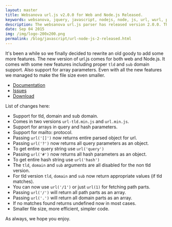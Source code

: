 ```yaml
---
layout: master
title: Websanova url.js v2.0.0 for Web and Node.js Released.
keywords: websanova, jquery, javascript, nodejs, node, js, url, wurl, parser, released
description: The websanova url.js parser has released version 2.0.0. The new version now features the much anticipated tld and sub domain support.
date: Sep 04 2015
img: /img/logo-200x200.png
permalink: /blog/javascript/url-node-js-2-released.html
---
```


It's been a while so we finally decided to rewrite an old goody to add some more features. The new version of url.js comes for both web and Node.js. It comes with some new features including proper `tld` and `sub` domain support. Also support for array parameters. Even with all the new features we managed to make the file size even smaller.

* [Documentation](https://github.com/websanova/js-url#url)
* [Issues](https://github.com/websanova/js-url/issues)
* [Download](https://github.com/websanova/js-url/releases)

List of changes here:

* Support for tld, domain and sub domain.
* Comes in two versions `url-tld.min.js` and `url.min.js`.
* Support for arrays in query and hash parameters.
* Support for mailto: protocol.
* Passing `url('[]')` now returns entire parsed object for url.
* Passing `url('?')` now returns all query parameters as an object.
* To get entire query string use `url('query')`
* Passing `url('#')` now returns all hash parameters as an object.
* To get entire hash string use `url('hash')`
* The `tld`, `domain` and `sub` arguments are all disabled for the non tld version.
* For tld version `tld`, `domain` and `sub` now return appropriate values (if tld matches).
* You can now use `url('/1')` or just `url(1)` for fetching path parts.
* Passing `url('/')` will return all path parts as an array.
* Passing `url('.')` will return all domain parts as an array.
* If no matches found returns undefined now in most cases.
* Smaller file size, more efficient, simpler code.

As always, we hope you enjoy.